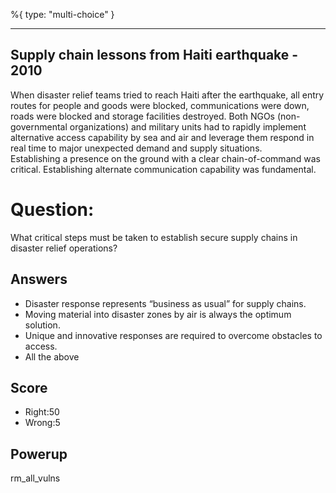 %{
 type: "multi-choice"
}

---
## Supply chain lessons from Haiti earthquake - 2010
When disaster relief teams tried to reach Haiti after the earthquake,
all entry routes for people and goods were blocked,
communications were down, roads were blocked and storage facilities destroyed.
Both NGOs (non-governmental organizations) and military units had to rapidly
implement alternative access capability by sea and air and leverage them
respond in real time to major unexpected demand and supply situations.  
Establishing a presence on the ground with a
clear chain-of-command was critical.
Establishing alternate communication capability was fundamental.

# Question:
What critical steps must be taken to establish secure supply chains in
disaster relief operations?

## Answers
- Disaster response represents “business as usual” for supply chains.
-	Moving material into disaster zones by air is always the optimum solution.
-	Unique and innovative responses are required to overcome obstacles to access.
-	All the above


## Score
- Right:50
- Wrong:5

## Powerup
rm_all_vulns
